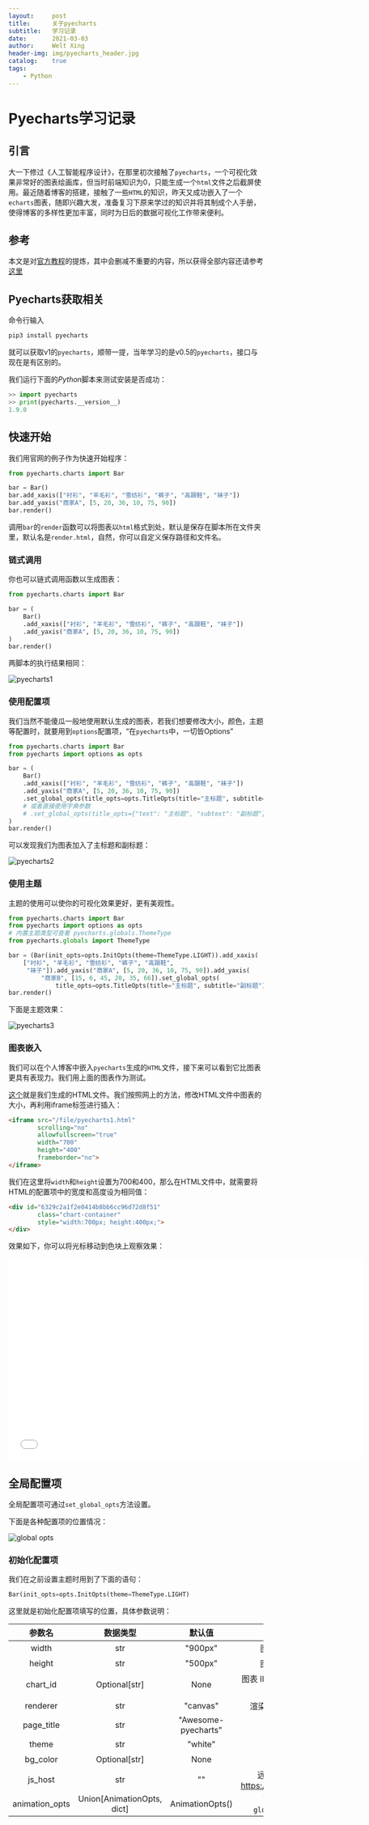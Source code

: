 ```yaml
---
layout:     post
title:      关于pyecharts
subtitle:   学习记录
date:       2021-03-03
author:     Welt Xing
header-img: img/pyecharts_header.jpg
catalog:    true
tags:
    - Python
---
```


# Pyecharts学习记录

## 引言

大一下修过《人工智能程序设计》，在那里初次接触了`pyecharts`，一个可视化效果非常好的图表绘画库，但当时前端知识为0，只能生成一个`html`文件之后截屏使用。最近随着博客的搭建，接触了一些`HTML`的知识，昨天又成功嵌入了一个`echarts`图表，随即兴趣大发，准备复习下原来学过的知识并将其制成个人手册，使得博客的多样性更加丰富，同时为日后的数据可视化工作带来便利。

## 参考

本文是对[官方教程](https://pyecharts.org/#/zh-cn/intro)的提炼，其中会删减不重要的内容，所以获得全部内容还请参考[这里](https://pyecharts.org/#/zh-cn/intro)

## Pyecharts获取相关

命令行输入

```bash
pip3 install pyecharts
```

就可以获取v1的`pyecharts`，顺带一提，当年学习的是v0.5的`pyecharts`，接口与现在是有区别的。

我们运行下面的$Python$脚本来测试安装是否成功：

```python
>> import pyecharts
>> print(pyecharts.__version__)
1.9.0
```

## 快速开始

我们用官网的例子作为快速开始程序：

```python
from pyecharts.charts import Bar

bar = Bar()
bar.add_xaxis(["衬衫", "羊毛衫", "雪纺衫", "裤子", "高跟鞋", "袜子"])
bar.add_yaxis("商家A", [5, 20, 36, 10, 75, 90])
bar.render()
```

调用`bar`的`render`函数可以将图表以`html`格式到处，默认是保存在脚本所在文件夹里，默认名是`render.html`，自然，你可以自定义保存路径和文件名。

### 链式调用

你也可以链式调用函数以生成图表：

```python
from pyecharts.charts import Bar

bar = (
    Bar()
    .add_xaxis(["衬衫", "羊毛衫", "雪纺衫", "裤子", "高跟鞋", "袜子"])
    .add_yaxis("商家A", [5, 20, 36, 10, 75, 90])
)
bar.render()
```

两脚本的执行结果相同：

![pyecharts1](/img/pyecharts1.png)

### 使用配置项

我们当然不能傻瓜一般地使用默认生成的图表，若我们想要修改大小，颜色，主题等配置时，就要用到`options`配置项，“在`pyecharts`中，一切皆Options”

```python
from pyecharts.charts import Bar
from pyecharts import options as opts

bar = (
    Bar()
    .add_xaxis(["衬衫", "羊毛衫", "雪纺衫", "裤子", "高跟鞋", "袜子"])
    .add_yaxis("商家A", [5, 20, 36, 10, 75, 90])
    .set_global_opts(title_opts=opts.TitleOpts(title="主标题", subtitle="副标题"))
    # 或者直接使用字典参数
    # .set_global_opts(title_opts={"text": "主标题", "subtext": "副标题"})
)
bar.render()
```

可以发现我们为图表加入了主标题和副标题：

![pyecharts2](/img/pyecharts2.png)

### 使用主题

主题的使用可以使你的可视化效果更好，更有美观性。

```python
from pyecharts.charts import Bar
from pyecharts import options as opts
# 内置主题类型可查看 pyecharts.globals.ThemeType
from pyecharts.globals import ThemeType

bar = (Bar(init_opts=opts.InitOpts(theme=ThemeType.LIGHT)).add_xaxis(
    ["衬衫", "羊毛衫", "雪纺衫", "裤子", "高跟鞋",
     "袜子"]).add_yaxis("商家A", [5, 20, 36, 10, 75, 90]).add_yaxis(
         "商家B", [15, 6, 45, 20, 35, 66]).set_global_opts(
             title_opts=opts.TitleOpts(title="主标题", subtitle="副标题")))
bar.render()
```

下面是主题效果：

![pyecharts3](/img/pyecharts3.png)

### 图表嵌入

我们可以在个人博客中嵌入`pyecharts`生成的`HTML`文件，接下来可以看到它比图表更具有表现力。我们用上面的图表作为测试。

[这个](/file/pyecharts1.html)就是我们生成的HTML文件。我们按照网上的方法，修改HTML文件中图表的大小，再利用iframe标签进行插入：

```html
<iframe src="/file/pyecharts1.html" 
        scrolling="no" 
        allowfullscreen="true" 
        width="700" 
        height="400"
        frameborder="no">
</iframe>
```
我们在这里将`width`和`height`设置为700和400，那么在HTML文件中，就需要将HTML的配置项中的宽度和高度设为相同值：

```html
<div id="6329c2a1f2e0414b8bb6cc96d72d8f51" 
        class="chart-container" 
        style="width:700px; height:400px;">
</div>
```

效果如下，你可以将光标移动到色块上观察效果：

<iframe src="/file/pyecharts1.html" 
        scrolling="no" 
        allowfullscreen="true" 
        width="700" 
        height="400" 
        frameborder="no">
</iframe>

## 全局配置项

全局配置项可通过`set_global_opts`方法设置。

下面是各种配置项的位置情况：

![global opts](/img/global_opts.png)

### 初始化配置项

我们在之前设置主题时用到了下面的语句：

```python
Bar(init_opts=opts.InitOpts(theme=ThemeType.LIGHT)
```

这里就是初始化配置项填写的位置，具体参数说明：

|     参数名     |          数据类型          |       默认值        |                             说明                             |
| :------------: | :------------------------: | :-----------------: | :----------------------------------------------------------: |
|     width      |            str             |       "900px"       |                  图表画布宽度，css长度单位                   |
|     height     |            str             |       "500px"       |                  图表画布高度，css长度单位                   |
|    chart_id    |       Optional[str]        |        None         |          图表 ID，图表唯一标识，用于在多图表时区分           |
|    renderer    |            str             |      "canvas"       |                渲染风格，可选 "canvas"，"svg"                |
|   page_title   |            str             | "Awesome-pyecharts" |                           网页标题                           |
|     theme      |            str             |       "white"       |                           图表主题                           |
|    bg_color    |       Optional[str]        |        None         |                         图表背景颜色                         |
|    js_host     |            str             |         ""          | 远程 js host，如不设置默认为 https://assets.pyecharts.org/assets/" |
| animation_opts | Union[AnimationOpts, dict] |   AnimationOpts()   |   画图动画初始化配置，参考 `global_options.AnimationOpts`    |

